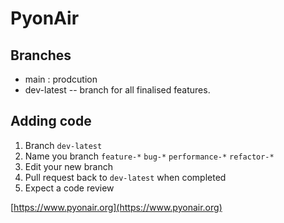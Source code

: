 # PyonAir

## Branches

* main : prodcution 
* dev-latest -- branch for all finalised features. 

## Adding code

1. Branch `dev-latest`
2. Name you branch `feature-*` `bug-*` `performance-*` `refactor-*`
3. Edit your new branch 
4. Pull request back to `dev-latest` when completed
5. Expect a code review



[https://www.pyonair.org](https://www.pyonair.org)
